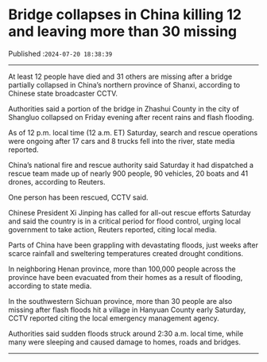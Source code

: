 # Bridge collapses in China killing 12 and leaving more than 30 missing

Published :`2024-07-20 18:38:39`

---

At least 12 people have died and 31 others are missing after a bridge partially collapsed in China’s northern province of Shanxi, according to Chinese state broadcaster CCTV.

Authorities said a portion of the bridge in Zhashui County in the city of Shangluo collapsed on Friday evening after recent rains and flash flooding.

As of 12 p.m. local time (12 a.m. ET) Saturday, search and rescue operations were ongoing after 17 cars and 8 trucks fell into the river, state media reported.

China’s national fire and rescue authority said Saturday it had dispatched a rescue team made up of nearly 900 people, 90 vehicles, 20 boats and 41 drones, according to Reuters.

One person has been rescued, CCTV said.

Chinese President Xi Jinping has called for all-out rescue efforts Saturday and said the country is in a critical period for flood control, urging local government to take action, Reuters reported, citing local media.

Parts of China have been grappling with devastating floods, just weeks after scarce rainfall and sweltering temperatures created drought conditions.

In neighboring Henan province, more than 100,000 people across the province have been evacuated from their homes as a result of flooding, according to state media.

In the southwestern Sichuan province, more than 30 people are also missing after flash floods hit a village in Hanyuan County early Saturday, CCTV reported citing the local emergency management agency.

Authorities said sudden floods struck around 2:30 a.m. local time, while many were sleeping and caused damage to homes, roads and bridges.

---

